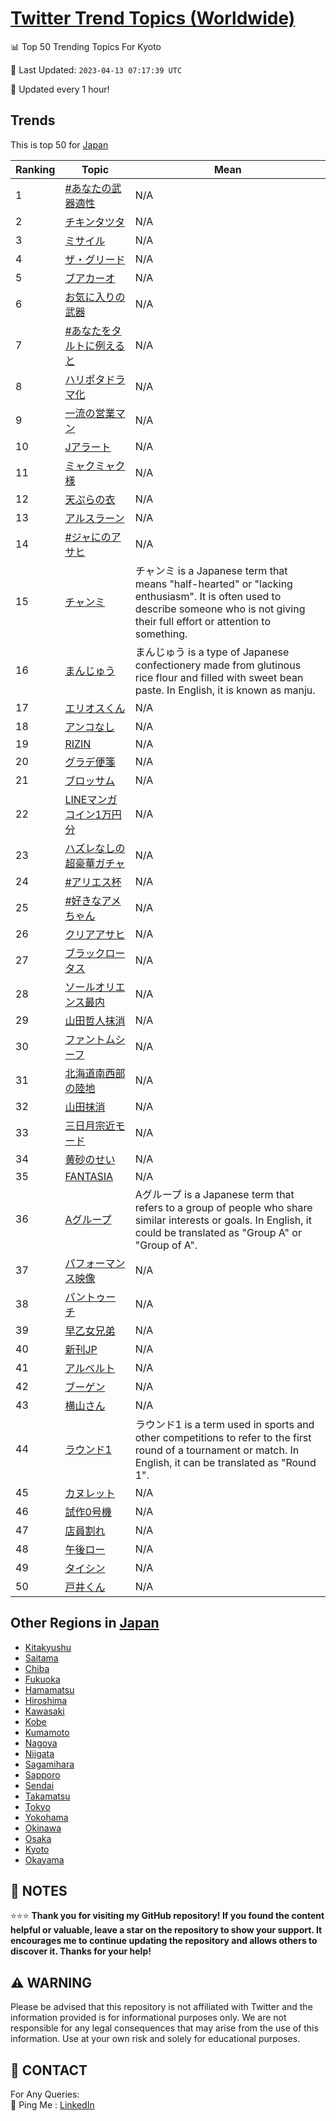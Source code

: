 [Twitter Trend Topics (Worldwide)](https://github.com/ErcinDedeoglu/Twitter-Trend-Topics)
==========


📊 Top 50 Trending Topics For Kyoto

📆 Last Updated: `2023-04-13 07:17:39 UTC`

🔧 Updated every 1 hour!


## Trends

This is top 50 for [Japan](</Japan>)

| Ranking | Topic | Mean |
| ------- | ------------ | ------------ |
| 1 | [#あなたの武器適性](http://twitter.com/search?q=%23%e3%81%82%e3%81%aa%e3%81%9f%e3%81%ae%e6%ad%a6%e5%99%a8%e9%81%a9%e6%80%a7) | N/A |
| 2 | [チキンタツタ](http://twitter.com/search?q=%e3%83%81%e3%82%ad%e3%83%b3%e3%82%bf%e3%83%84%e3%82%bf) | N/A |
| 3 | [ミサイル](http://twitter.com/search?q=%e3%83%9f%e3%82%b5%e3%82%a4%e3%83%ab) | N/A |
| 4 | [ザ・グリード](http://twitter.com/search?q=%e3%82%b6%e3%83%bb%e3%82%b0%e3%83%aa%e3%83%bc%e3%83%89) | N/A |
| 5 | [ブアカーオ](http://twitter.com/search?q=%e3%83%96%e3%82%a2%e3%82%ab%e3%83%bc%e3%82%aa) | N/A |
| 6 | [お気に入りの武器](http://twitter.com/search?q=%e3%81%8a%e6%b0%97%e3%81%ab%e5%85%a5%e3%82%8a%e3%81%ae%e6%ad%a6%e5%99%a8) | N/A |
| 7 | [#あなたをタルトに例えると](http://twitter.com/search?q=%23%e3%81%82%e3%81%aa%e3%81%9f%e3%82%92%e3%82%bf%e3%83%ab%e3%83%88%e3%81%ab%e4%be%8b%e3%81%88%e3%82%8b%e3%81%a8) | N/A |
| 8 | [ハリポタドラマ化](http://twitter.com/search?q=%e3%83%8f%e3%83%aa%e3%83%9d%e3%82%bf%e3%83%89%e3%83%a9%e3%83%9e%e5%8c%96) | N/A |
| 9 | [一流の営業マン](http://twitter.com/search?q=%e4%b8%80%e6%b5%81%e3%81%ae%e5%96%b6%e6%a5%ad%e3%83%9e%e3%83%b3) | N/A |
| 10 | [Jアラート](http://twitter.com/search?q=J%e3%82%a2%e3%83%a9%e3%83%bc%e3%83%88) | N/A |
| 11 | [ミャクミャク様](http://twitter.com/search?q=%e3%83%9f%e3%83%a3%e3%82%af%e3%83%9f%e3%83%a3%e3%82%af%e6%a7%98) | N/A |
| 12 | [天ぷらの衣](http://twitter.com/search?q=%e5%a4%a9%e3%81%b7%e3%82%89%e3%81%ae%e8%a1%a3) | N/A |
| 13 | [アルスラーン](http://twitter.com/search?q=%e3%82%a2%e3%83%ab%e3%82%b9%e3%83%a9%e3%83%bc%e3%83%b3) | N/A |
| 14 | [#ジャにのアサヒ](http://twitter.com/search?q=%23%e3%82%b8%e3%83%a3%e3%81%ab%e3%81%ae%e3%82%a2%e3%82%b5%e3%83%92) | N/A |
| 15 | [チャンミ](http://twitter.com/search?q=%e3%83%81%e3%83%a3%e3%83%b3%e3%83%9f) | チャンミ is a Japanese term that means "half-hearted" or "lacking enthusiasm". It is often used to describe someone who is not giving their full effort or attention to something. |
| 16 | [まんじゅう](http://twitter.com/search?q=%e3%81%be%e3%82%93%e3%81%98%e3%82%85%e3%81%86) | まんじゅう is a type of Japanese confectionery made from glutinous rice flour and filled with sweet bean paste. In English, it is known as manju. |
| 17 | [エリオスくん](http://twitter.com/search?q=%e3%82%a8%e3%83%aa%e3%82%aa%e3%82%b9%e3%81%8f%e3%82%93) | N/A |
| 18 | [アンコなし](http://twitter.com/search?q=%e3%82%a2%e3%83%b3%e3%82%b3%e3%81%aa%e3%81%97) | N/A |
| 19 | [RIZIN](http://twitter.com/search?q=RIZIN) | N/A |
| 20 | [グラデ便箋](http://twitter.com/search?q=%e3%82%b0%e3%83%a9%e3%83%87%e4%be%bf%e7%ae%8b) | N/A |
| 21 | [ブロッサム](http://twitter.com/search?q=%e3%83%96%e3%83%ad%e3%83%83%e3%82%b5%e3%83%a0) | N/A |
| 22 | [LINEマンガコイン1万円分](http://twitter.com/search?q=LINE%e3%83%9e%e3%83%b3%e3%82%ac%e3%82%b3%e3%82%a4%e3%83%b31%e4%b8%87%e5%86%86%e5%88%86) | N/A |
| 23 | [ハズレなしの超豪華ガチャ](http://twitter.com/search?q=%e3%83%8f%e3%82%ba%e3%83%ac%e3%81%aa%e3%81%97%e3%81%ae%e8%b6%85%e8%b1%aa%e8%8f%af%e3%82%ac%e3%83%81%e3%83%a3) | N/A |
| 24 | [#アリエス杯](http://twitter.com/search?q=%23%e3%82%a2%e3%83%aa%e3%82%a8%e3%82%b9%e6%9d%af) | N/A |
| 25 | [#好きなアメちゃん](http://twitter.com/search?q=%23%e5%a5%bd%e3%81%8d%e3%81%aa%e3%82%a2%e3%83%a1%e3%81%a1%e3%82%83%e3%82%93) | N/A |
| 26 | [クリアアサヒ](http://twitter.com/search?q=%e3%82%af%e3%83%aa%e3%82%a2%e3%82%a2%e3%82%b5%e3%83%92) | N/A |
| 27 | [ブラックロータス](http://twitter.com/search?q=%e3%83%96%e3%83%a9%e3%83%83%e3%82%af%e3%83%ad%e3%83%bc%e3%82%bf%e3%82%b9) | N/A |
| 28 | [ソールオリエンス最内](http://twitter.com/search?q=%e3%82%bd%e3%83%bc%e3%83%ab%e3%82%aa%e3%83%aa%e3%82%a8%e3%83%b3%e3%82%b9%e6%9c%80%e5%86%85) | N/A |
| 29 | [山田哲人抹消](http://twitter.com/search?q=%e5%b1%b1%e7%94%b0%e5%93%b2%e4%ba%ba%e6%8a%b9%e6%b6%88) | N/A |
| 30 | [ファントムシーフ](http://twitter.com/search?q=%e3%83%95%e3%82%a1%e3%83%b3%e3%83%88%e3%83%a0%e3%82%b7%e3%83%bc%e3%83%95) | N/A |
| 31 | [北海道南西部の陸地](http://twitter.com/search?q=%e5%8c%97%e6%b5%b7%e9%81%93%e5%8d%97%e8%a5%bf%e9%83%a8%e3%81%ae%e9%99%b8%e5%9c%b0) | N/A |
| 32 | [山田抹消](http://twitter.com/search?q=%e5%b1%b1%e7%94%b0%e6%8a%b9%e6%b6%88) | N/A |
| 33 | [三日月宗近モード](http://twitter.com/search?q=%e4%b8%89%e6%97%a5%e6%9c%88%e5%ae%97%e8%bf%91%e3%83%a2%e3%83%bc%e3%83%89) | N/A |
| 34 | [黄砂のせい](http://twitter.com/search?q=%e9%bb%84%e7%a0%82%e3%81%ae%e3%81%9b%e3%81%84) | N/A |
| 35 | [FANTASIA](http://twitter.com/search?q=FANTASIA) | N/A |
| 36 | [Aグループ](http://twitter.com/search?q=A%e3%82%b0%e3%83%ab%e3%83%bc%e3%83%97) | Aグループ is a Japanese term that refers to a group of people who share similar interests or goals. In English, it could be translated as "Group A" or "Group of A". |
| 37 | [パフォーマンス映像](http://twitter.com/search?q=%e3%83%91%e3%83%95%e3%82%a9%e3%83%bc%e3%83%9e%e3%83%b3%e3%82%b9%e6%98%a0%e5%83%8f) | N/A |
| 38 | [パントゥーチ](http://twitter.com/search?q=%e3%83%91%e3%83%b3%e3%83%88%e3%82%a5%e3%83%bc%e3%83%81) | N/A |
| 39 | [早乙女兄弟](http://twitter.com/search?q=%e6%97%a9%e4%b9%99%e5%a5%b3%e5%85%84%e5%bc%9f) | N/A |
| 40 | [新刊JP](http://twitter.com/search?q=%e6%96%b0%e5%88%8aJP) | N/A |
| 41 | [アルベルト](http://twitter.com/search?q=%e3%82%a2%e3%83%ab%e3%83%99%e3%83%ab%e3%83%88) | N/A |
| 42 | [ブーゲン](http://twitter.com/search?q=%e3%83%96%e3%83%bc%e3%82%b2%e3%83%b3) | N/A |
| 43 | [横山さん](http://twitter.com/search?q=%e6%a8%aa%e5%b1%b1%e3%81%95%e3%82%93) | N/A |
| 44 | [ラウンド1](http://twitter.com/search?q=%e3%83%a9%e3%82%a6%e3%83%b3%e3%83%891) | ラウンド1 is a term used in sports and other competitions to refer to the first round of a tournament or match. In English, it can be translated as "Round 1". |
| 45 | [カヌレット](http://twitter.com/search?q=%e3%82%ab%e3%83%8c%e3%83%ac%e3%83%83%e3%83%88) | N/A |
| 46 | [試作0号機](http://twitter.com/search?q=%e8%a9%a6%e4%bd%9c0%e5%8f%b7%e6%a9%9f) | N/A |
| 47 | [店員割れ](http://twitter.com/search?q=%e5%ba%97%e5%93%a1%e5%89%b2%e3%82%8c) | N/A |
| 48 | [午後ロー](http://twitter.com/search?q=%e5%8d%88%e5%be%8c%e3%83%ad%e3%83%bc) | N/A |
| 49 | [タイシン](http://twitter.com/search?q=%e3%82%bf%e3%82%a4%e3%82%b7%e3%83%b3) | N/A |
| 50 | [戸井くん](http://twitter.com/search?q=%e6%88%b8%e4%ba%95%e3%81%8f%e3%82%93) | N/A |



## Other Regions in [Japan](</Japan>)

* [Kitakyushu](</Japan/Kitakyushu.md>)
* [Saitama](</Japan/Saitama.md>)
* [Chiba](</Japan/Chiba.md>)
* [Fukuoka](</Japan/Fukuoka.md>)
* [Hamamatsu](</Japan/Hamamatsu.md>)
* [Hiroshima](</Japan/Hiroshima.md>)
* [Kawasaki](</Japan/Kawasaki.md>)
* [Kobe](</Japan/Kobe.md>)
* [Kumamoto](</Japan/Kumamoto.md>)
* [Nagoya](</Japan/Nagoya.md>)
* [Niigata](</Japan/Niigata.md>)
* [Sagamihara](</Japan/Sagamihara.md>)
* [Sapporo](</Japan/Sapporo.md>)
* [Sendai](</Japan/Sendai.md>)
* [Takamatsu](</Japan/Takamatsu.md>)
* [Tokyo](</Japan/Tokyo.md>)
* [Yokohama](</Japan/Yokohama.md>)
* [Okinawa](</Japan/Okinawa.md>)
* [Osaka](</Japan/Osaka.md>)
* [Kyoto](</Japan/Kyoto.md>)
* [Okayama](</Japan/Okayama.md>)



## 📝 NOTES

⭐⭐⭐ **Thank you for visiting my GitHub repository! If you found the content helpful or valuable, leave a star on the repository to show your support. It encourages me to continue updating the repository and allows others to discover it. Thanks for your help!**


## ⚠️ WARNING

Please be advised that this repository is not affiliated with Twitter and the information provided is for informational purposes only. We are not responsible for any legal consequences that may arise from the use of this information. Use at your own risk and solely for educational purposes.


## 📨 CONTACT

 For Any Queries:  
            🏓 Ping Me : [LinkedIn](https://www.linkedin.com/in/ercindedeoglu/)
